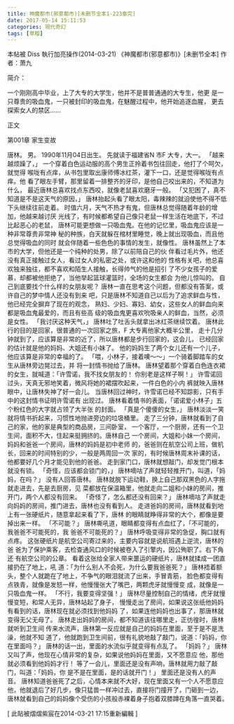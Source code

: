 ```yaml
---
title: 神魔都市(邪意都市)[未删节全本1-223章完]
date: 2017-05-14 15:11:53
categories: 現代奇幻
tags: [草榴]
---
```

本帖被 Diss 執行加亮操作(2014-03-21)
《神魔都市(邪意都市)》[未删节全本]
作者：萧九

简介：

一个刚刚高中毕业，上了大专的大学生，他并不是普普通通的大专生，他更
是一只尊贵的吸血鬼，一只被封印的吸血鬼，在魅醒过程中，他开始追逐血腥，
更去探索女人的禁区……

正文

第001章 家生变故

唐林。
男。
1990年11月04日出生。
先就读于福建省N 市F 大专，大一。
「越来越烦躁了，」
一个穿着白色运动服的高个男生正拎着书包往回走，他打了个呵欠，就觉得
喉咙有点痒，从书包里取出康师傅冰红茶，灌下一口，还是觉得喉咙有点痒。他
看了眼左手臂，那里留着一排整齐的牙印，是他自己咬出来的，不知道为什么，
最近唐林总喜欢找点东西咬，就像老鼠喜欢磨牙一般。
「又犯困了，真不知道是不是这天气的原因，」
唐林抬起头看了眼太阳，毒辣辣的就迫使他不得不低下头继续往前走着。
时值六月，天气不热才有鬼，但唐林总觉得随着年龄的增加，他越来越讨厌
光线了，有时候都希望自己像只老鼠一样生活在地底下，不过比起恶心的老鼠，
唐林可能更想做一只吸血鬼。在他的记忆里，吸血鬼应该是一种非常尊贵非常神
秘的种族，白天就躲在棺材里睡觉，晚上就出现吸血，而且他总觉得吸血的同时
就会伴随着一些色色的事情的发生，就像性。
唐林虽然上了本市的大学，但他还是一个纯种的处男，除了以前陪自己的伙
伴看过毛片外，他还没有真正接触过女人，看过女人的私密之处，或许这和他的
性格有关吧，他总喜欢独来独往，都不喜欢和陌生人接触，长得帅气的他是招引
了不少女孩子的爱慕，却都被他拒绝了，当他举起篮球灌篮时，全场的女生都会
为他儿惊叫的。
自己到底要找个什么样的女朋友呢？
唐林一直在思考这个问题，但都没有答案，或许自己的梦中情人还没有到来
吧，只是唐林不知道自己以后为了追求鲜血与性，他已经完全摒弃了现在的观念，
熟妇、少妇、寡妇、幼女，这些女人的鲜血向来都是吸血鬼最爱的，而且有些高
级的吸血鬼更喜欢吮吸亲人的鲜血，当然，必须是女性。
「我讨厌这种天气，」
唐林吐了吐舌头就拿出冰红茶继续饮着。
唐林此行的目的是回家，很普通的一次回家之旅，F 大专离他家大概半公里，
走十几分钟就到了，应该算是非常的近了，所以唐林都是步行回家的，这会儿，
已经回家的估计就是他的妈妈、大姐还有小妹了。
他的妈妈生了两个女儿还有一个儿子，他应该算是非常的幸福的了。
「喂，小林子，接着噢～～」一个骑着脚踏车的女生从唐林旁边晃过去，并
将一封情书抛给了唐林。
唐林望着那个穿着白色连衣裙的女生，就喊道：「许雪诺，我不找女朋友的！
你别老是这样子啊！」
许雪诺回过头，天真无邪地笑着，微风将她的裙摆吹起来，一件白色的小内
裤就映入唐林眼中，让唐林失神了好一会儿。
当唐林回过神时，许雪诺已经不知踪影，只有手中的这封情书证明许雪诺有
出现过。
唐林看着情书的表面，「诺诺爱小林子」五个粉红色的大字就占领了大半张
的封面。
「真是个傻傻的女生，」
唐林淡淡一笑就将情书折起来，习惯性地抛进旁边的垃圾桶里。
走了三分钟，唐林就看到了自己的家，他的家是典型的商品房，三间卧室，
一个客厅，一个厨房，还有一个卫生间，面积不大，住起来挺拥挤的。唐林自己
一个房间，大姐和小妹一个房间，妈妈和爸爸一个房间，唐林的妈妈是初中老师
的，爸爸则在航空公司上班，做机长，回来的时间特别的少，一般是两周回一次
家的，有时候唐林周末补课的话，他都要好几个月才能见到他的爸爸。
走到家门口，唐林就想敲门，却发觉门根本就没有锁。
「奇怪，应该都会锁门的，」
唐林嘀咕了声就轻轻推开门，叫道，「妈妈，在吗？」
没有人回答唐林。
唐林就脱下运动鞋，换上自己那双黑色的人字拖就走进去，先是去厨房，见
菜都放在保温箱里，他就走向二姐和小妹的房间，推开门，两个人都没有回来。
「奇怪了，怎么都还没有回来？」
唐林嘀咕了声就走向妈妈的房间，推门进去，唐林也没有看到人。
走进爸妈的房间，唐林就看到地上有一张硬纸片，随意拿起来看了下，唐林
的眼睛就睁得非常的大个，都像是要掉出来一样。
「不可能？」
唐林嘶吼道，眼睛都变得有点血红了，「不可能的，我爸爸不可能死的，我
爸爸不可能死的？」
唐林呼吸变得非常的急促，胸口就有点疼。
这张硬纸片是航空公司寄过来的，主要内容就是说航班遇上逆流，唐林的爸
爸为了保护乘客，去检查通风口的时候被卷入了引擎内，因公殉职了。右下角还
有航空公司的公章。
看着这张给全家人带来噩运的硬纸片，唐林就揉成一团直接扔在了地上，吼
道：「为什么别人不会死，为什么要我爸爸死？」
唐林捂着额头，整个人就跪在了地上，不争气的眼泪就流了出来，手冒青筋，
脸色都变得有点铁青，就像是发怒一样，他慢慢张大了嘴巴，两颗虎牙就慢慢变
成，就像是一只吸血鬼一样。
「不行，我要变得坚强！」
唐林尽量控制自己的情绪，虎牙就慢慢变短，和常人无异，唐林站起了身子，
慢慢走出了房间，如果说这张纸他妈妈有看到的话，唐林现在就必须找到他妈妈
了，如果连他妈妈也出事了，那唐林就变得无父无母了。
唐林走出妈妈的房间，都不知道该往哪里走，正彷徨时，唐林就听到卫生间
传来水流声，唐林第一反应就是自己的妈妈在里面，至于是不是洗澡，他就不知
道了，他就跑到卫生间前，很有礼貌地敲了敲门，说道：「妈妈，你在里面吗？」
唐林的话一出，里面的水流似乎就变得有点乱了。
「妈妈？」
唐林又叫了声，他现在心情非常的复杂，如果说他妈妈在里面，又不愿意应
他，那他就必须看到他妈妈才行！
等了一会儿，里面还是没有声响，唐林就用力敲了敲门，叫道：「妈妈，你
是不是在里面，是的话就开门！」
里面还是没有人的声音。
唐林知道爸爸死了之后，心情本来就不大好，现在里面又有一个人不愿意应
他，他就退后了好几步，像只猛兽一样冲过去，直接将门撞开了，门砸到一边，
唐林就看到自己的妈妈像个受伤的小孩般赤裸着身子抱着双膝蹲在角落一直哭着。


[ 此貼被熠熠紫宸在2014-03-21 17:15重新編輯 ]